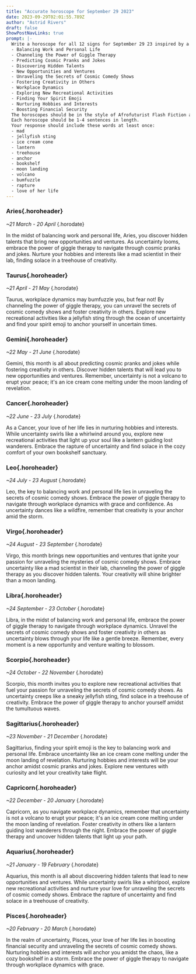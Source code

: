 ```yaml
---
title: "Accurate horoscope for September 29 2023"
date: 2023-09-29T02:01:55.789Z
author: "Astrid Rivers"
draft: false
ShowPostNavLinks: true
prompt: |-
  Write a horoscope for all 12 signs for September 29 23 inspired by a different focus for each. Ensure you do not include the focus in the response:
  - Balancing Work and Personal Life
  - Channeling the Power of Giggle Therapy
  - Predicting Cosmic Pranks and Jokes
  - Discovering Hidden Talents
  - New Opportunities and Ventures
  - Unraveling the Secrets of Cosmic Comedy Shows
  - Fostering Creativity in Others
  - Workplace Dynamics
  - Exploring New Recreational Activities
  - Finding Your Spirit Emoji
  - Nurturing Hobbies and Interests
  - Boosting Financial Security
  The horoscopes should be in the style of Afrofuturist Flash Fiction and the mood of uncertainty
  Each horoscope should be 1-4 sentences in length.
  Your response should include these words at least once:
  - mad
  - jellyfish sting
  - ice cream cone
  - lantern
  - treehouse
  - anchor
  - bookshelf
  - moon landing
  - volcano
  - bumfuzzle
  - rapture
  - love of her life
---
```


### Aries{.horoheader}

*~21 March - 20 April*
{.horodate}

In the midst of balancing work and personal life, Aries, you discover hidden talents that bring new opportunities and ventures. As uncertainty looms, embrace the power of giggle therapy to navigate through cosmic pranks and jokes. Nurture your hobbies and interests like a mad scientist in their lab, finding solace in a treehouse of creativity.


### Taurus{.horoheader}

*~21 April - 21 May*
{.horodate}

Taurus, workplace dynamics may bumfuzzle you, but fear not! By channeling the power of giggle therapy, you can unravel the secrets of cosmic comedy shows and foster creativity in others. Explore new recreational activities like a jellyfish sting through the ocean of uncertainty and find your spirit emoji to anchor yourself in uncertain times.


### Gemini{.horoheader}

*~22 May - 21 June*
{.horodate}

Gemini, this month is all about predicting cosmic pranks and jokes while fostering creativity in others. Discover hidden talents that will lead you to new opportunities and ventures. Remember, uncertainty is not a volcano to erupt your peace; it's an ice cream cone melting under the moon landing of revelation.


### Cancer{.horoheader}

*~22 June - 23 July*
{.horodate}

As a Cancer, your love of her life lies in nurturing hobbies and interests. While uncertainty swirls like a whirlwind around you, explore new recreational activities that light up your soul like a lantern guiding lost wanderers. Embrace the rapture of uncertainty and find solace in the cozy comfort of your own bookshelf sanctuary.


### Leo{.horoheader}

*~24 July - 23 August*
{.horodate}

Leo, the key to balancing work and personal life lies in unraveling the secrets of cosmic comedy shows. Embrace the power of giggle therapy to navigate through workplace dynamics with grace and confidence. As uncertainty dances like a wildfire, remember that creativity is your anchor amid the storm.


### Virgo{.horoheader}

*~24 August - 23 September*
{.horodate}

Virgo, this month brings new opportunities and ventures that ignite your passion for unraveling the mysteries of cosmic comedy shows. Embrace uncertainty like a mad scientist in their lab, channeling the power of giggle therapy as you discover hidden talents. Your creativity will shine brighter than a moon landing.


### Libra{.horoheader}

*~24 September - 23 October*
{.horodate}

Libra, in the midst of balancing work and personal life, embrace the power of giggle therapy to navigate through workplace dynamics. Unravel the secrets of cosmic comedy shows and foster creativity in others as uncertainty blows through your life like a gentle breeze. Remember, every moment is a new opportunity and venture waiting to blossom.


### Scorpio{.horoheader}

*~24 October - 22 November*
{.horodate}

Scorpio, this month invites you to explore new recreational activities that fuel your passion for unraveling the secrets of cosmic comedy shows. As uncertainty creeps like a sneaky jellyfish sting, find solace in a treehouse of creativity. Embrace the power of giggle therapy to anchor yourself amidst the tumultuous waves.


### Sagittarius{.horoheader}

*~23 November - 21 December*
{.horodate}

Sagittarius, finding your spirit emoji is the key to balancing work and personal life. Embrace uncertainty like an ice cream cone melting under the moon landing of revelation. Nurturing hobbies and interests will be your anchor amidst cosmic pranks and jokes. Explore new ventures with curiosity and let your creativity take flight.


### Capricorn{.horoheader}

*~22 December - 20 January*
{.horodate}

Capricorn, as you navigate workplace dynamics, remember that uncertainty is not a volcano to erupt your peace; it's an ice cream cone melting under the moon landing of revelation. Foster creativity in others like a lantern guiding lost wanderers through the night. Embrace the power of giggle therapy and uncover hidden talents that light up your path.


### Aquarius{.horoheader}

*~21 January - 19 February*
{.horodate}

Aquarius, this month is all about discovering hidden talents that lead to new opportunities and ventures. While uncertainty swirls like a whirlpool, explore new recreational activities and nurture your love for unraveling the secrets of cosmic comedy shows. Embrace the rapture of uncertainty and find solace in a treehouse of creativity.


### Pisces{.horoheader}

*~20 February - 20 March*
{.horodate}

In the realm of uncertainty, Pisces, your love of her life lies in boosting financial security and unraveling the secrets of cosmic comedy shows. Nurturing hobbies and interests will anchor you amidst the chaos, like a cozy bookshelf in a storm. Embrace the power of giggle therapy to navigate through workplace dynamics with grace.

